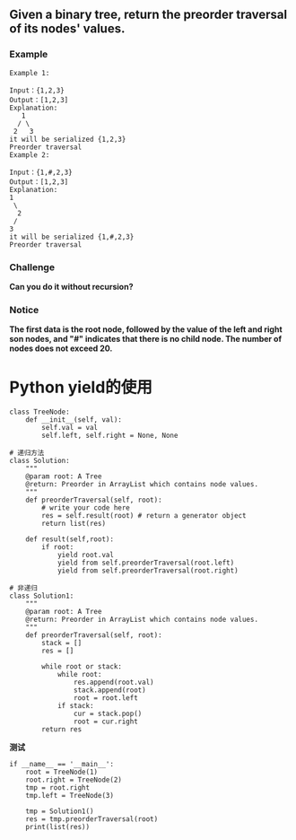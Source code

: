 ## Given a binary tree, return the preorder traversal of its nodes' values.
### Example
```
Example 1:

Input：{1,2,3}
Output：[1,2,3]
Explanation:
   1
  / \
 2   3
it will be serialized {1,2,3}
Preorder traversal
Example 2:

Input：{1,#,2,3}
Output：[1,2,3]
Explanation:
1
 \
  2
 /
3
it will be serialized {1,#,2,3}
Preorder traversal
```
### Challenge
**Can you do it without recursion?**

### Notice
**The first data is the root node, followed by the value of the left and right son nodes, and "#" indicates that there is no child node.
The number of nodes does not exceed 20.**

# Python    yield的使用
```
class TreeNode:
    def __init__(self, val):
        self.val = val
        self.left, self.right = None, None
```
```
# 递归方法
class Solution:
    """
    @param root: A Tree
    @return: Preorder in ArrayList which contains node values.
    """
    def preorderTraversal(self, root):
        # write your code here
        res = self.result(root) # return a generator object
        return list(res)

    def result(self,root):
        if root:
            yield root.val
            yield from self.preorderTraversal(root.left)
            yield from self.preorderTraversal(root.right)

# 非递归
class Solution1:
    """
    @param root: A Tree
    @return: Preorder in ArrayList which contains node values.
    """
    def preorderTraversal(self, root):
        stack = []
        res = []
        
        while root or stack:
            while root:
                res.append(root.val)
                stack.append(root)
                root = root.left
            if stack:
                cur = stack.pop()
                root = cur.right
        return res
```
**测试**
```
if __name__ == '__main__':
    root = TreeNode(1)
    root.right = TreeNode(2)
    tmp = root.right
    tmp.left = TreeNode(3)

    tmp = Solution1()
    res = tmp.preorderTraversal(root)
    print(list(res))
```
